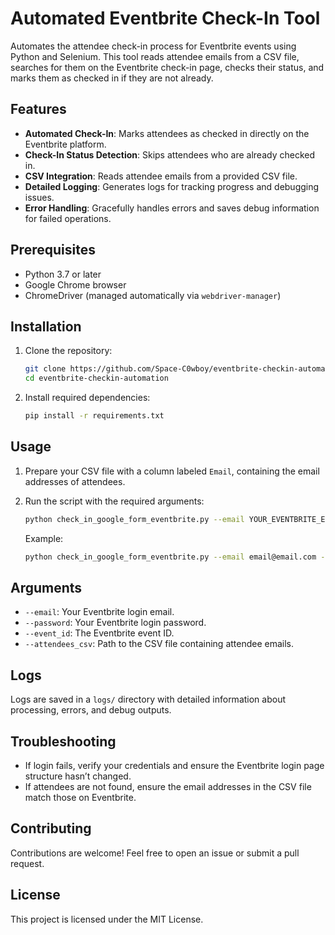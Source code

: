 # Automated Eventbrite Check-In Tool

Automates the attendee check-in process for Eventbrite events using Python and Selenium. This tool reads attendee emails from a CSV file, searches for them on the Eventbrite check-in page, checks their status, and marks them as checked in if they are not already.

## Features

- **Automated Check-In**: Marks attendees as checked in directly on the Eventbrite platform.
- **Check-In Status Detection**: Skips attendees who are already checked in.
- **CSV Integration**: Reads attendee emails from a provided CSV file.
- **Detailed Logging**: Generates logs for tracking progress and debugging issues.
- **Error Handling**: Gracefully handles errors and saves debug information for failed operations.

## Prerequisites

- Python 3.7 or later
- Google Chrome browser
- ChromeDriver (managed automatically via `webdriver-manager`)

## Installation

1. Clone the repository:
   ```bash
   git clone https://github.com/Space-C0wboy/eventbrite-checkin-automation.git
   cd eventbrite-checkin-automation
   ```

2. Install required dependencies:
   ```bash
   pip install -r requirements.txt
   ```

## Usage

1. Prepare your CSV file with a column labeled `Email`, containing the email addresses of attendees.

2. Run the script with the required arguments:
   ```bash
   python check_in_google_form_eventbrite.py --email YOUR_EVENTBRITE_EMAIL --password YOUR_EVENTBRITE_PASSWORD --event_id YOUR_EVENT_ID --attendees_csv YOUR_CSV_FILE
   ```

   Example:
   ```bash
   python check_in_google_form_eventbrite.py --email email@email.com --password mysupercoolpassword --event_id ########### --attendees_csv attendees.csv
   ```

## Arguments

- `--email`: Your Eventbrite login email.
- `--password`: Your Eventbrite login password.
- `--event_id`: The Eventbrite event ID.
- `--attendees_csv`: Path to the CSV file containing attendee emails.

## Logs

Logs are saved in a `logs/` directory with detailed information about processing, errors, and debug outputs.

## Troubleshooting

- If login fails, verify your credentials and ensure the Eventbrite login page structure hasn’t changed.
- If attendees are not found, ensure the email addresses in the CSV file match those on Eventbrite.

## Contributing

Contributions are welcome! Feel free to open an issue or submit a pull request.

## License

This project is licensed under the MIT License.

